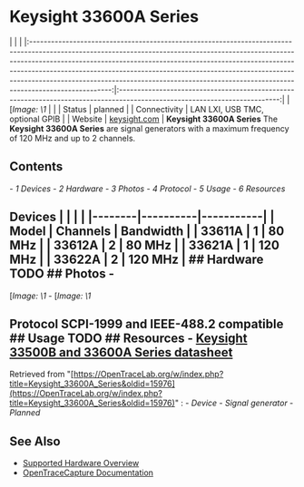 # Keysight 33600A Series
| | | |:----------------------------------------------------------------------------------------------------------------------------------------------------------------------------------------------------------------------------------------------------------------------------------------------------------------------------------------------------------------------------------------------------------------------------:|:--------------------------------------------------------------------------------------------------------------------------:| | [*Image: \1* | | | Status | planned | | Connectivity | LAN LXI, USB TMC, optional GPIB | | Website | [keysight.com](https://www.keysight.com/main/techSupport.jspx?pid=2380221) | **Keysight 33600A Series** The **Keysight 33600A Series** are signal generators with a maximum frequency of 120 MHz and up to 2 channels.
## Contents
\- *1 Devices* \- *2 Hardware* \- *3 Photos* \- *4 Protocol* \- *5 Usage* \- *6 Resources*
## Devices | | | | |--------|----------|-----------| | Model | Channels | Bandwidth | | 33611A | 1 | 80 MHz | | 33612A | 2 | 80 MHz | | 33621A | 1 | 120 MHz | | 33622A | 2 | 120 MHz | ## Hardware TODO ## Photos \-
[*Image: \1*
\-
[*Image: \1*
## Protocol SCPI-1999 and IEEE-488.2 compatible ## Usage TODO ## Resources \- [Keysight 33500B and 33600A Series datasheet](https://www.keysight.com/de/de/assets/7018-05928/data-sheets/5992-2572.pdf)
Retrieved from "[https://OpenTraceLab.org/w/index.php?title=Keysight_33600A_Series&oldid=15976](https://OpenTraceLab.org/w/index.php?title=Keysight_33600A_Series&oldid=15976)"
: \- *Device* \- *Signal generator* \- *Planned*
## See Also
- [Supported Hardware Overview](../supported-hardware.md)
- [OpenTraceCapture Documentation](../../opentracecapture/overview.md)
